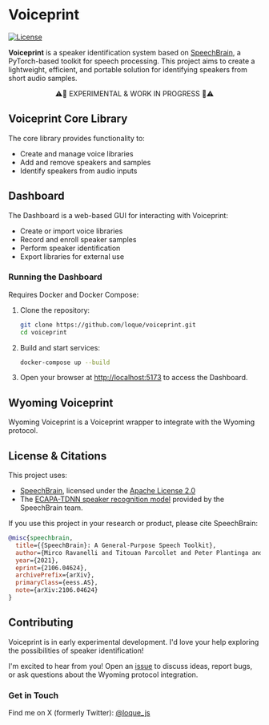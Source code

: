 # Voiceprint

[![License](https://img.shields.io/badge/license-Apache%202.0-blue.svg)](https://www.apache.org/licenses/LICENSE-2.0)

**Voiceprint** is a speaker identification system based on [SpeechBrain](https://github.com/speechbrain/speechbrain), a PyTorch-based toolkit for speech processing. This project aims to create a lightweight, efficient, and portable solution for identifying speakers from short audio samples.

<p align="center">⚠️🚧 EXPERIMENTAL & WORK IN PROGRESS 🚧⚠️</p>

## Voiceprint Core Library

The core library provides functionality to:

- Create and manage voice libraries
- Add and remove speakers and samples
- Identify speakers from audio inputs

## Dashboard

The Dashboard is a web-based GUI for interacting with Voiceprint:

- Create or import voice libraries
- Record and enroll speaker samples
- Perform speaker identification
- Export libraries for external use

### Running the Dashboard

Requires Docker and Docker Compose:

1. Clone the repository:

   ```bash
   git clone https://github.com/loque/voiceprint.git
   cd voiceprint
   ```

2. Build and start services:

   ```bash
   docker-compose up --build
   ```

3. Open your browser at [http://localhost:5173](http://localhost:5173) to access the Dashboard.

## Wyoming Voiceprint

Wyoming Voiceprint is a Voiceprint wrapper to integrate with the Wyoming protocol.

## License & Citations

This project uses:

- [SpeechBrain](https://github.com/speechbrain/speechbrain), licensed under the [Apache License 2.0](https://www.apache.org/licenses/LICENSE-2.0)
- The [ECAPA-TDNN speaker recognition model](https://huggingface.co/speechbrain/spkrec-ecapa-voxceleb) provided by the SpeechBrain team.

If you use this project in your research or product, please cite SpeechBrain:

```bibtex
@misc{speechbrain,
  title={{SpeechBrain}: A General-Purpose Speech Toolkit},
  author={Mirco Ravanelli and Titouan Parcollet and Peter Plantinga and Aku Rouhe and Samuele Cornell and Loren Lugosch and Cem Subakan and Nauman Dawalatabad and Abdelwahab Heba and Jianyuan Zhong and Ju-Chieh Chou and Sung-Lin Yeh and Szu-Wei Fu and Chien-Feng Liao and Elena Rastorgueva and François Grondin and William Aris and Hwidong Na and Yan Gao and Renato De Mori and Yoshua Bengio},
  year={2021},
  eprint={2106.04624},
  archivePrefix={arXiv},
  primaryClass={eess.AS},
  note={arXiv:2106.04624}
}
```

## Contributing

Voiceprint is in early experimental development. I'd love your help exploring the possibilities of speaker identification!

I'm excited to hear from you! Open an [issue](https://github.com/loque/voiceprint/issues/new) to discuss ideas, report bugs, or ask questions about the Wyoming protocol integration.

### Get in Touch

Find me on X (formerly Twitter): [@loque_js](https://x.com/loque_js)
